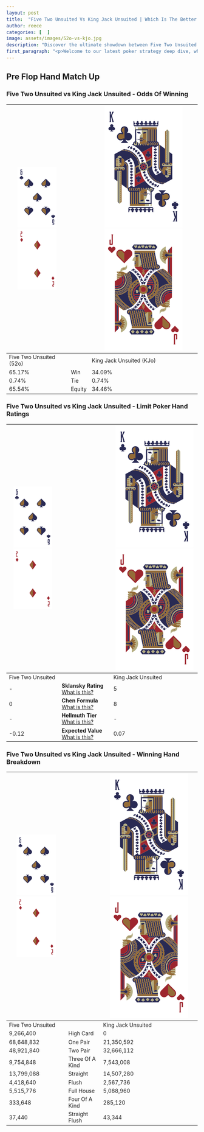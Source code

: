 ```yaml
---
layout: post
title:  "Five Two Unsuited Vs King Jack Unsuited | Which Is The Better Hand In Poker? A Complete Guide"
author: reece
categories: [  ]
image: assets/images/52o-vs-kjo.jpg
description: "Discover the ultimate showdown between Five Two Unsuited and King Jack Unsuited in poker! Uncover the odds, strategies, and scenarios where one hand triumphs over the other. Get ready to up your poker game with this thrilling analysis."
first_paragraph: "<p>Welcome to our latest poker strategy deep dive, where we're pitting two distinct hands against each other in a high-stakes showdown: Five Two Unsuited vs King Jack Unsuited.</p><p>In the dynamic world of poker, every decision counts, and knowing which hand holds the upper hand is key to your success at the table.</p><p>In this article, we'll dissect these two hands, explore the scenarios where one dominates the other, and equip you with the knowledge to make strategic choices that can tip the odds in your favor.</p><p>Get ready to unravel the intriguing dynamics of these poker hands and elevate your game to new heights.</p>"
---
```




[comment]: # (sp0)

## Pre Flop Hand Match Up

<div class="table hand-ratings" markdown="1"> 



### Five Two Unsuited vs King Jack Unsuited - Odds Of Winning


    
| ![image info](assets/images/hand1/5.png) ![image info](assets/images/hand1/2o.png) |  | ![image info](assets/images/hand2/K.png) ![image info](assets/images/hand2/Jo.png) |
| -------- | -------- | -------- |
| Five Two Unsuited (52o) |  | King Jack Unsuited (KJo) |
| 65.17% | Win | 34.09% |
| 0.74% | Tie | 0.74% |
| 65.54% | Equity | 34.46% |




[comment]: # (sp1)



### Five Two Unsuited vs King Jack Unsuited - Limit Poker Hand Ratings


    
| ![image info](assets/images/hand1/5.png) ![image info](assets/images/hand1/2o.png) |  | ![image info](assets/images/hand2/K.png) ![image info](assets/images/hand2/Jo.png) |
| -------- | -------- | -------- |
| Five Two Unsuited |  | King Jack Unsuited |
| - | **Sklansky Rating** [What is this?](/sklansky-rating-explained) | 5 |
| 0 | **Chen Formula** [What is this?](/chen-formula-explained) | 8 |
| - | **Hellmuth Tier** [What is this?](/Hellmuth-tier-explained) | - |
| -0.12 | **Expected Value** [What is this?](/expected-value-explained) | 0.07 |




[comment]: # (sp2)



### Five Two Unsuited vs King Jack Unsuited - Winning Hand Breakdown


    
| ![image info](assets/images/hand1/5.png) ![image info](assets/images/hand1/2o.png) |  | ![image info](assets/images/hand2/K.png) ![image info](assets/images/hand2/Jo.png) |
| -------- | -------- | -------- |
| Five Two Unsuited |  | King Jack Unsuited |
| 9,266,400 | High Card | 0 |
| 68,648,832 | One Pair | 21,350,592 |
| 48,921,840 | Two Pair | 32,666,112 |
| 9,754,848 | Three Of A Kind | 7,543,008 |
| 13,799,088 | Straight | 14,507,280 |
| 4,418,640 | Flush | 2,567,736 |
| 5,515,776 | Full House | 5,088,960 |
| 333,648 | Four Of A Kind | 285,120 |
| 37,440 | Straight Flush | 43,344 |




[comment]: # (sp3)



</div>

[comment]: # (sp4)



[comment]: # (sp5)

